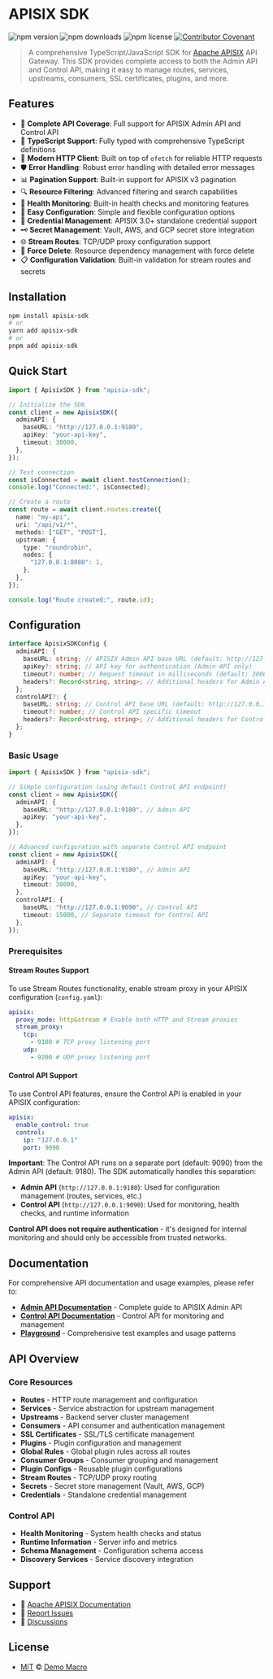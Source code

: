 # APISIX SDK

![npm version](https://img.shields.io/npm/v/apisix-sdk)
![npm downloads](https://img.shields.io/npm/dw/apisix-sdk)
![npm license](https://img.shields.io/npm/l/apisix-sdk)
[![Contributor Covenant](https://img.shields.io/badge/Contributor%20Covenant-2.1-4baaaa.svg)](https://www.contributor-covenant.org/version/2/1/code_of_conduct/)

> A comprehensive TypeScript/JavaScript SDK for [Apache APISIX](https://apisix.apache.org/) API Gateway. This SDK provides complete access to both the Admin API and Control API, making it easy to manage routes, services, upstreams, consumers, SSL certificates, plugins, and more.

## Features

- 🚀 **Complete API Coverage**: Full support for APISIX Admin API and Control API
- 📝 **TypeScript Support**: Fully typed with comprehensive TypeScript definitions
- 🔄 **Modern HTTP Client**: Built on top of `ofetch` for reliable HTTP requests
- 🛡️ **Error Handling**: Robust error handling with detailed error messages
- 📊 **Pagination Support**: Built-in support for APISIX v3 pagination
- 🔍 **Resource Filtering**: Advanced filtering and search capabilities
- 🏥 **Health Monitoring**: Built-in health checks and monitoring features
- 🔧 **Easy Configuration**: Simple and flexible configuration options
- 🔐 **Credential Management**: APISIX 3.0+ standalone credential support
- 🗝️ **Secret Management**: Vault, AWS, and GCP secret store integration
- 🌐 **Stream Routes**: TCP/UDP proxy configuration support
- 🔗 **Force Delete**: Resource dependency management with force delete
- 📋 **Configuration Validation**: Built-in validation for stream routes and secrets

## Installation

```bash
npm install apisix-sdk
# or
yarn add apisix-sdk
# or
pnpm add apisix-sdk
```

## Quick Start

```typescript
import { ApisixSDK } from "apisix-sdk";

// Initialize the SDK
const client = new ApisixSDK({
  adminAPI: {
    baseURL: "http://127.0.0.1:9180",
    apiKey: "your-api-key",
    timeout: 30000,
  },
});

// Test connection
const isConnected = await client.testConnection();
console.log("Connected:", isConnected);

// Create a route
const route = await client.routes.create({
  name: "my-api",
  uri: "/api/v1/*",
  methods: ["GET", "POST"],
  upstream: {
    type: "roundrobin",
    nodes: {
      "127.0.0.1:8080": 1,
    },
  },
});

console.log("Route created:", route.id);
```

## Configuration

```typescript
interface ApisixSDKConfig {
  adminAPI: {
    baseURL: string; // APISIX Admin API base URL (default: http://127.0.0.1:9180)
    apiKey?: string; // API key for authentication (Admin API only)
    timeout?: number; // Request timeout in milliseconds (default: 30000)
    headers?: Record<string, string>; // Additional headers for Admin API
  };
  controlAPI?: {
    baseURL: string; // Control API base URL (default: http://127.0.0.1:9090)
    timeout?: number; // Control API specific timeout
    headers?: Record<string, string>; // Additional headers for Control API
  };
}
```

### Basic Usage

```typescript
import { ApisixSDK } from "apisix-sdk";

// Simple configuration (using default Control API endpoint)
const client = new ApisixSDK({
  adminAPI: {
    baseURL: "http://127.0.0.1:9180", // Admin API
    apiKey: "your-api-key",
  },
});

// Advanced configuration with separate Control API endpoint
const client = new ApisixSDK({
  adminAPI: {
    baseURL: "http://127.0.0.1:9180", // Admin API
    apiKey: "your-api-key",
    timeout: 30000,
  },
  controlAPI: {
    baseURL: "http://127.0.0.1:9090", // Control API
    timeout: 15000, // Separate timeout for Control API
  },
});
```

### Prerequisites

#### Stream Routes Support

To use Stream Routes functionality, enable stream proxy in your APISIX configuration (`config.yaml`):

```yaml
apisix:
  proxy_mode: http&stream # Enable both HTTP and Stream proxies
  stream_proxy:
    tcp:
      - 9100 # TCP proxy listening port
    udp:
      - 9200 # UDP proxy listening port
```

#### Control API Support

To use Control API features, ensure the Control API is enabled in your APISIX configuration:

```yaml
apisix:
  enable_control: true
  control:
    ip: "127.0.0.1"
    port: 9090
```

**Important**: The Control API runs on a separate port (default: 9090) from the Admin API (default: 9180). The SDK automatically handles this separation:

- **Admin API** (`http://127.0.0.1:9180`): Used for configuration management (routes, services, etc.)
- **Control API** (`http://127.0.0.1:9090`): Used for monitoring, health checks, and runtime information

**Control API does not require authentication** - it's designed for internal monitoring and should only be accessible from trusted networks.

## Documentation

For comprehensive API documentation and usage examples, please refer to:

- **[Admin API Documentation](../../docs/en/admin-api.md)** - Complete guide to APISIX Admin API
- **[Control API Documentation](../../docs/en/control-api.md)** - Control API for monitoring and management
- **[Playground](../../playground/)** - Comprehensive test examples and usage patterns

## API Overview

### Core Resources

- **Routes** - HTTP route management and configuration
- **Services** - Service abstraction for upstream management
- **Upstreams** - Backend server cluster management
- **Consumers** - API consumer and authentication management
- **SSL Certificates** - SSL/TLS certificate management
- **Plugins** - Plugin configuration and management
- **Global Rules** - Global plugin rules across all routes
- **Consumer Groups** - Consumer grouping and management
- **Plugin Configs** - Reusable plugin configurations
- **Stream Routes** - TCP/UDP proxy routing
- **Secrets** - Secret store management (Vault, AWS, GCP)
- **Credentials** - Standalone credential management

### Control API

- **Health Monitoring** - System health checks and status
- **Runtime Information** - Server info and metrics
- **Schema Management** - Configuration schema access
- **Discovery Services** - Service discovery integration

## Support

- 📖 [Apache APISIX Documentation](https://apisix.apache.org/docs/)
- 🐛 [Report Issues](https://github.com/DemoMacro/apisix-sdk/issues)
- 💬 [Discussions](https://github.com/DemoMacro/apisix-sdk/discussions)

## License

- [MIT](LICENSE) &copy; [Demo Macro](https://imst.xyz/)
